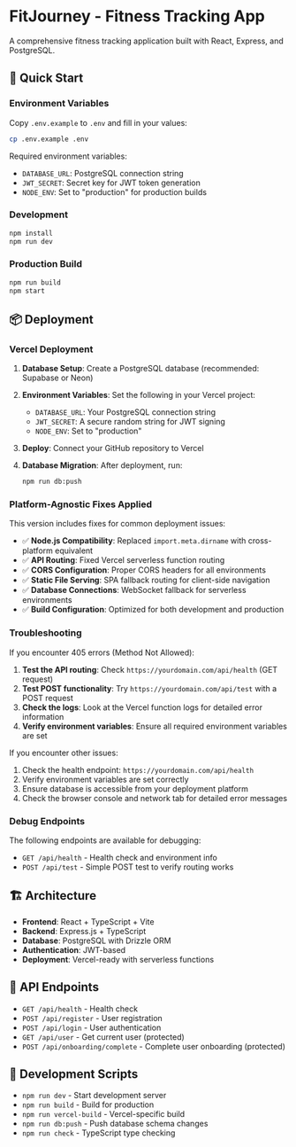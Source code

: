 # FitJourney - Fitness Tracking App

A comprehensive fitness tracking application built with React, Express, and PostgreSQL.

## 🚀 Quick Start

### Environment Variables

Copy `.env.example` to `.env` and fill in your values:

```bash
cp .env.example .env
```

Required environment variables:
- `DATABASE_URL`: PostgreSQL connection string
- `JWT_SECRET`: Secret key for JWT token generation
- `NODE_ENV`: Set to "production" for production builds

### Development

```bash
npm install
npm run dev
```

### Production Build

```bash
npm run build
npm start
```

## 📦 Deployment

### Vercel Deployment

1. **Database Setup**: Create a PostgreSQL database (recommended: Supabase or Neon)

2. **Environment Variables**: Set the following in your Vercel project:
   - `DATABASE_URL`: Your PostgreSQL connection string
   - `JWT_SECRET`: A secure random string for JWT signing
   - `NODE_ENV`: Set to "production"

3. **Deploy**: Connect your GitHub repository to Vercel

4. **Database Migration**: After deployment, run:
   ```bash
   npm run db:push
   ```

### Platform-Agnostic Fixes Applied

This version includes fixes for common deployment issues:

- ✅ **Node.js Compatibility**: Replaced `import.meta.dirname` with cross-platform equivalent
- ✅ **API Routing**: Fixed Vercel serverless function routing
- ✅ **CORS Configuration**: Proper CORS headers for all environments
- ✅ **Static File Serving**: SPA fallback routing for client-side navigation
- ✅ **Database Connections**: WebSocket fallback for serverless environments
- ✅ **Build Configuration**: Optimized for both development and production

### Troubleshooting

If you encounter 405 errors (Method Not Allowed):

1. **Test the API routing**: Check `https://yourdomain.com/api/health` (GET request)
2. **Test POST functionality**: Try `https://yourdomain.com/api/test` with a POST request
3. **Check the logs**: Look at the Vercel function logs for detailed error information
4. **Verify environment variables**: Ensure all required environment variables are set

If you encounter other issues:

1. Check the health endpoint: `https://yourdomain.com/api/health`
2. Verify environment variables are set correctly
3. Ensure database is accessible from your deployment platform
4. Check the browser console and network tab for detailed error messages

### Debug Endpoints

The following endpoints are available for debugging:

- `GET /api/health` - Health check and environment info
- `POST /api/test` - Simple POST test to verify routing works

## 🏗️ Architecture

- **Frontend**: React + TypeScript + Vite
- **Backend**: Express.js + TypeScript
- **Database**: PostgreSQL with Drizzle ORM
- **Authentication**: JWT-based
- **Deployment**: Vercel-ready with serverless functions

## 📝 API Endpoints

- `GET /api/health` - Health check
- `POST /api/register` - User registration
- `POST /api/login` - User authentication
- `GET /api/user` - Get current user (protected)
- `POST /api/onboarding/complete` - Complete user onboarding (protected)

## 🔧 Development Scripts

- `npm run dev` - Start development server
- `npm run build` - Build for production
- `npm run vercel-build` - Vercel-specific build
- `npm run db:push` - Push database schema changes
- `npm run check` - TypeScript type checking